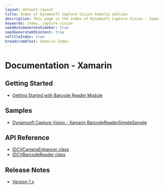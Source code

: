 ```yaml
---
layout: default-layout
title: Index of Dynamsoft Capture Vision Xamarin edition
description: This page is the index of Dynamsoft Capture Vision - Xamarin edition
keywords: index, capture vision
needAutoGenerateSidebar: true
needGenerateH3Content: true
noTitleIndex: true
breadcrumbText: Xamarin Index
---
```


# Documentation - Xamarin

## Getting Started

- [Getting Started with Barcode Reader Module](user-guide/barcode-reader.md)

## Samples

- <a href = "https://github.com/Dynamsoft/capture-vision-xamarin-forms-samples" target="_blank">Dynamsoft Capture Vision - Xamarin BarcodeReaderSimpleSample</a>

## API Reference

- [IDCVCameraEnhancer class](api-reference/camera-view.md)
- [IDCVBarcodeReader class](api-reference/barcode-reader.md)

## Release Notes

- [Version 1.x](release-notes/xamarin-1.md)
